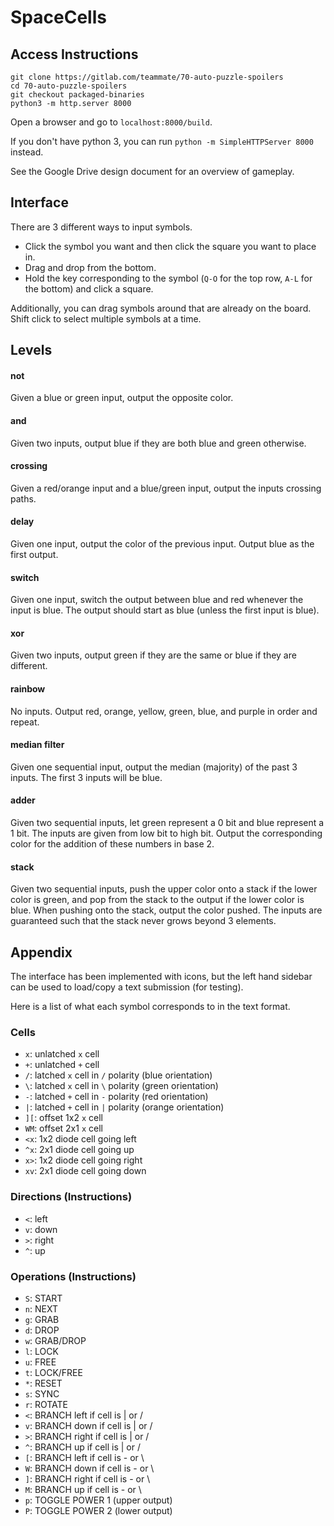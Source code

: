 # SpaceCells

## Access Instructions
```
git clone https://gitlab.com/teammate/70-auto-puzzle-spoilers
cd 70-auto-puzzle-spoilers
git checkout packaged-binaries
python3 -m http.server 8000
```
Open a browser and go to `localhost:8000/build`.

If you don't have python 3, you can run `python -m SimpleHTTPServer 8000` instead.

See the Google Drive design document for an overview of gameplay.

## Interface

There are 3 different ways to input symbols.
- Click the symbol you want and then click the square you want to place in.
- Drag and drop from the bottom.
- Hold the key corresponding to the symbol (`Q-O` for the top row, `A-L` for the bottom) and click a square.

Additionally, you can drag symbols around that are already on the board. Shift click to select multiple symbols at a time.

## Levels
#### not
Given a blue or green input, output the opposite color.
#### and
Given two inputs, output blue if they are both blue and green otherwise.
#### crossing
Given a red/orange input and a blue/green input, output the inputs crossing paths.
#### delay
Given one input, output the color of the previous input. Output blue as the first output.
#### switch
Given one input, switch the output between blue and red whenever the input is blue. The output should start as blue (unless the first input is blue).
#### xor
Given two inputs, output green if they are the same or blue if they are different.
#### rainbow
No inputs. Output red, orange, yellow, green, blue, and purple in order and repeat.
#### median filter
Given one sequential input, output the median (majority) of the past 3 inputs. The first 3 inputs will be blue.
#### adder
Given two sequential inputs, let green represent a 0 bit and blue represent a 1 bit. The inputs are given from low bit to high bit. Output the corresponding color for the addition of these numbers in base 2.
#### stack
Given two sequential inputs, push the upper color onto a stack if the lower color is green, and pop from the stack to the output if the lower color is blue. When pushing onto the stack, output the color pushed. The inputs are guaranteed such that the stack never grows beyond 3 elements.

## Appendix
The interface has been implemented with icons, but the left hand sidebar can be used to load/copy a text submission (for testing).

Here is a list of what each symbol corresponds to in the text format.
### Cells
- `x`: unlatched `x` cell
- `+`: unlatched `+` cell
- `/`: latched `x` cell in `/` polarity (blue orientation)
- `\`: latched `x` cell in `\` polarity (green orientation)
- `-`: latched `+` cell in `-` polarity (red orientation)
- `|`: latched `+` cell in `|` polarity (orange orientation)
- `][`: offset 1x2 `x` cell
- `WM`: offset 2x1 `x` cell
- `<x`: 1x2 diode cell going left
- `^x`: 2x1 diode cell going up
- `x>`: 1x2 diode cell going right
- `xv`: 2x1 diode cell going down
### Directions (Instructions)
- `<`: left
- `v`: down
- `>`: right
- `^`: up
### Operations (Instructions)
- `S`: START
- `n`: NEXT
- `g`: GRAB
- `d`: DROP
- `w`: GRAB/DROP
- `l`: LOCK
- `u`: FREE
- `t`: LOCK/FREE
- `*`: RESET
- `s`: SYNC
- `r`: ROTATE
- `<`: BRANCH left if cell is | or /
- `v`: BRANCH down if cell is | or /
- `>`: BRANCH right if cell is | or /
- `^`: BRANCH up if cell is | or /
- `[`: BRANCH left if cell is - or \
- `W`: BRANCH down if cell is - or \
- `]`: BRANCH right if cell is - or \
- `M`: BRANCH up if cell is - or \
- `p`: TOGGLE POWER 1 (upper output)
- `P`: TOGGLE POWER 2 (lower output)

